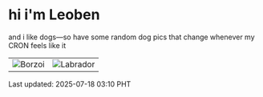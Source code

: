 # hi i'm Leoben

and i like dogs—so have some random dog pics that change whenever my CRON feels like it

|  |  |
|--------|----------|
| ![Borzoi](https://random-dog-vercel.vercel.app/api/random-borzoi?v=1752779416) | ![Labrador](https://random-dog-vercel.vercel.app/api/random-labrador?v=1752779416) |

Last updated: 2025-07-18 03:10 PHT

